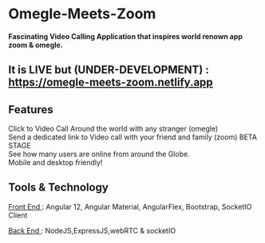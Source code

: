 # Omegle-Meets-Zoom 
#### Fascinating Video Calling Application that inspires world renown app zoom & omegle.
## It is LIVE but (UNDER-DEVELOPMENT) : https://omegle-meets-zoom.netlify.app
 






## Features

 Click to Video Call Around the world with any stranger (omegle)  <br>
 Send a dedicated link to Video call with your friend and family (zoom) BETA STAGE  <br>
 See how many users are online from around the Globe. <br>
 Mobile and desktop friendly! <br>

 




## Tools & Technology

 <ins> Front End </ins> :
 Angular 12,
 Angular Material,
 AngularFlex,
 Bootstrap,
 SocketIO Client


 <ins> Back End </ins> :
 NodeJS,ExpressJS,webRTC & socketIO
 
 
 
 
 
 
